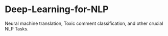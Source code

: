 # Deep-Learning-for-NLP
Neural machine translation, Toxic comment classification, and other crucial NLP Tasks. 
